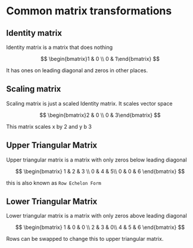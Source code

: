 # Common matrix transformations

## Identity matrix

Identity matrix is a matrix that does nothing

$$
\begin{bmatrix}1 & 0 \\
0 & 1\end{bmatrix}
$$

It has ones on leading diagonal and zeros in other places.


## Scaling matrix

Scaling matrix is just a scaled Identity matrix. It scales vector space

$$
\begin{bmatrix}2 & 0 \\
0 & 3\end{bmatrix}
$$

This matrix scales x by 2 and y b 3

## Upper Triangular Matrix

Upper triangular matrix is a matrix with only zeros below leading diagonal

$$
\begin{bmatrix} 1 & 2 & 3 \\
0 & 4 & 5\\
0 & 0 & 6 \end{bmatrix}
$$

this is also known as `Row Echelon Form`

## Lower Triangular Matrix

Lower triangular matrix is a matrix with only zeros above leading diagonal

$$
\begin{bmatrix} 1 & 0 & 0 \\
2 & 3 & 0\\
4 & 5 & 6 \end{bmatrix}
$$

Rows can be swapped to change this to upper triangular matrix.
